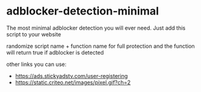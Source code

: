 # adblocker-detection-minimal
The most minimal adblocker detection you will ever need. Just add this script to your website

randomize script name + function name for full protection and the function will return true if adblocker is detected

 
other links you can use:
  - https://ads.stickyadstv.com/user-registering
  - https://static.criteo.net/images/pixel.gif?ch=2
